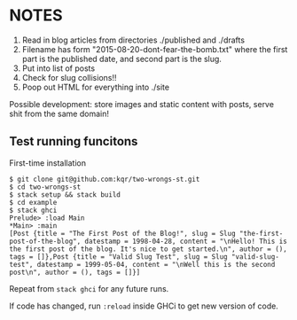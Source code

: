 NOTES
=====

1. Read in blog articles from directories ./published and ./drafts
2. Filename has form "2015-08-20-dont-fear-the-bomb.txt" where the first part
   is the published date, and second part is the slug.
3. Put into list of posts
4. Check for slug collisions!!
5. Poop out HTML for everything into ./site

Possible development: store images and static content with posts, serve shit
from the same domain!


Test running funcitons
----------------------

First-time installation

    $ git clone git@github.com:kqr/two-wrongs-st.git
    $ cd two-wrongs-st
    $ stack setup && stack build
    $ cd example
    $ stack ghci
    Prelude> :load Main
    *Main> :main
    [Post {title = "The First Post of the Blog!", slug = Slug "the-first-post-of-the-blog", datestamp = 1998-04-28, content = "\nHello! This is the first post of the blog. It's nice to get started.\n", author = (), tags = []},Post {title = "Valid Slug Test", slug = Slug "valid-slug-test", datestamp = 1999-05-04, content = "\nWell this is the second post\n", author = (), tags = []}]

Repeat from `stack ghci` for any future runs.

If code has changed, run `:reload` inside GHCi to get new version of code.
